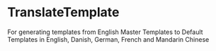 # TranslateTemplate

For generating templates from English Master Templates to Default Templates in English, Danish, German, French and Mandarin Chinese
